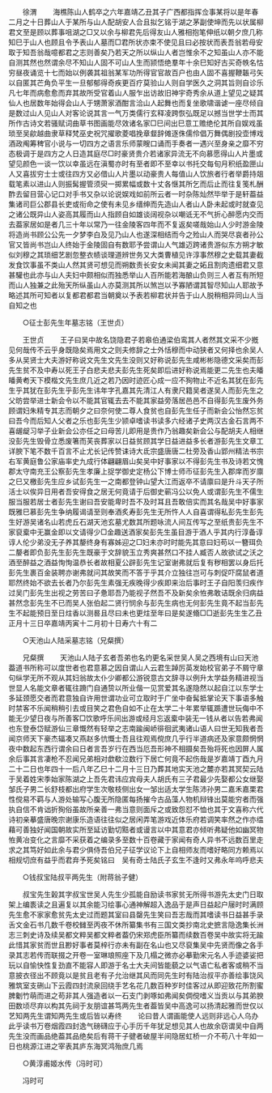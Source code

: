 <!-- { "loadSidebar": true } -->
　　徐渭 
　　海樵陈山人鹤卒之六年嘉靖乙丑其子广西都指挥佥事某将以是年春二月之十日葬山人于某所与山人配胡安人合且拟乞铭于湖之茅副使坤而先以状属柳君文至是顾以葬事咀湖之□又以余与柳君先后得友山人雅相抱笔伸纸以朝夕庶几称知巳于山人也顾且令予表山人墓而□君所状亦束不使见且曰必按状而表吾翁若母安取于知吾翁哉噫都君之志则善矣乃若天之所以纵山人者岂惟余不之知虽山人亦不能自测其然也然谓余尽不知山人固不可山人生而颕悟绝羣年十余巳知好古买奇帙名怙穷昼夜诵览十七而始以例袭其祖翁某军功所得官官故百户也由人固不喜握鞭韔弓矢以自匿其芒角负平生一旦郁郁得奇疾更百疗莫验山人则自学医久之洞其旨则自诊乐凡七年而病愈愈而弃其故所受官着山人服乍出访故旧神宇奇秀余从道上望见之疑其仙人也居数年始得会山人于甥萧家酒酣言洽山人起舞也而复坐歌啸谐谑一座尽倾自是数过山人见山人对客论说其言一气万类儒行玄释凌跨恢弘既足以撼当世学士而其所作古诗文若骚赋词曲草书图画能尽效诸名家□巳间出巳意工赡绝伦其所自娱戏虽琐至吴歈越曲隶草释梵巫史祝咒擢歌菱唱挽章韰辞傩逐侏儒伶倡万舞偶剧投壶博戏酒政阄筹稗官小说与一切四方之语言乐师蒙瞍口诵而手奏者一遇兴至身亲之靡不穷态极调于是四方之人日造其庭尽□时豪贤贵介若诸家异流无不向慕愿得山人片墨或望见颜色一谈一饮以幸虽远在滇蜀亦时有至者即不至幸以书托交每旬月积纸盈匣山人又喜拔穷士士或往四方又必借山人片墨以动豪贵人每值山人饮旅者行者举爵持爼载笔素以进山人则振髯握管须臾一掷累幅或数十丈各惬其所乞而后止而往复笺札酬酢去留目营心记口对手书又杂以论说娱戏如前所云者一时杂陈灿然毕举于是轩葢益集诸司巨公郡县长吏或衔命之使有未见乡缙绅而先造山人者山人卧未起或时就查见之诸公既异山人姿高其履而山人指顾自如雄谈阔视杂以嘲诋无不气折心醉愿内交而去葢家居如是者几三十年以常乃一往金陵客四年而不复返矣嗟哉始山人少时游金陵将造尚书顾公公先一夕梦李白及见乃山人也遂深相结而今之殓山人而哭尽哀者孙公官又皆尚书岂山人终始于金陵固自有数耶予尝谓山人气雄迈跨诸贵游似东方朔才敏似刘穆之其琐细艺剧忽整衣帻谈理道辨世务又大类曹植见许淳事然穆之史载其妻截发食饮事虽不类山人然其贤可想见而朔数责长安女未闻其妻之妬且割肉遗细君又意甚驩也此亦与山人夫妇中颇相似而独悉举山人百所能若海酿山负则三人者互有所短而山人独兼之此殆天所纵虽山人亦莫测其所以煞岂以予寡陋谓其智尽知山人耶故予略述其所可知者以复都君都君当朝奠以予表若柳君状并告于山人脱稍相异同山人当自知之也 

　　○征士彭先生年墓志铭（王世贞） 

　　王世贞 
　　王子曰吴中故名饶隐君子若皋伯通梁伯鸾其人者然其文采不少摡见何哉传不云乎身既隐矣焉用文之则夫修辞之士外恬穆而中动狭者又何择也余吴人多从吴贤士大夫游好称说文先生文先生没则又好称说彭先生咸彬彬隐德文采矣而彭先生贫不及中寿以死王子白悲夫悲夫彭先生死矣即后进好称说焉能更二先生也夫皤皤黄耇天下模楷文先生庶几近之若乃因时迹匠心成一应不狥物止不近名其犹在彭先生乎其犹在彭先生乎彭先生讳年字孔嘉其先清江人有隶尺籍吴者遂吴人而彭先生之父昉尝举进士新会令以不能其官辄去去不能其家益旁落居邑邑不自得彭先生废外务顾谓妇朱精专其志而朝夕之曰奈何使二尊人食贫也自彭先生任子而新会公怡然忘贫曰吾今而后知人父者之乐也彭先生少颕卓嗜读书读多六经诸子史两汉古金石言两不喜龌龊习举子业新会公亦任之曰母苦儿即用是贵作乃翁趣矣新会公与配胡夫人相继没彭先生毁骨立悉废箸而芙丧葬家以日益贫顾其学日益进益多长者游彭先生文章工详腴下笔不数千百言不止尤长记传赞诔诗大氐宗盛唐唐二杜旁及香山郢州精法书宗右军黄庭鲁公家庙率史九成行体翩翩眉山矣吴中好事家以不得彭先生书及诗若文愧郡太守南充王公察彭先生孝廉上捉学御史定杨公下博士师币征彭先生入郡庠而岁廪之巳又檄彭先生应乡试彭先生一之南都登钟山望大江而返卒不请廪曰是升斗天子所活士以俟异日用者吾安得食之居无何竟请于后御史蕲冯公以免人或谓彭先生不儒生服当服若居士者彭先生谢曰吾安能卑时吾不及时耳且吾敢倍实而其名哉吴中好事家既雅巳慕彭先生争纳履谒请至则奉酒炙寿彭先生无所忤人人自喜谓得私彭先生彭先生好游吴诸名山若虎丘石湖天池玄墓尤数其所题咏流人间互传写之至纸贵彭先生不家裒槖中无赢金即以文请得少□金趣送酒家矣彭先生虽目游于酒人乎其内行淳备谆谆人伦少弟没无子养其嫠终身有寡姊迎之□妇未亦时时能先其意曰妇苟以一簪珥负二嫠者即负彭先生彭先生既豪于文辞貌玉立秀爽甚然口不挂人臧否人故欲试之沃之酒至醉益之酒益恂恂温恭长者故相夏公辟彭先生记室谢弗就后复有秽相罢以身后托彭先生裹百金装聘亦谢弗就问其故笑而不答于乎其介立独往岂可与刺促吓腐鼠者道耶然终始不欲去长者乃尔彭先生素强无疾晚得少疾即来治后事时王子自阳羡归疾作过吴门彭先生出视之劳苦曰子惫耶吾乃能视子然吾不及新矣余恠弗敢诘既余归病益甚然念彭先生不已而吴人张伯起二贤行悯余与彭先生病也无何彭先生竟不起当彭先生不起能预日至日炷香以测晷且尽曰未也更炷至年曰是矣遂翛□□逝彭先生生乙丑正月十三日卒嘉靖丙寅十二月初十日寿六十有二 

　　○天池山人陆采墓志铭（兄粲撰） 

　　兄粲撰 
　　天池山人陆子玄者吾弟也名灼更名采世吴人吴之西境有山曰天池葢道书所称可以度世者也君意慕之因自谓山人云君生踔厉英发始校官弟子不屑守章句纵学无所不观从其妇翁故太仆少卿都公游锐意古文辞寻以例升太学益务精进视当世显人名能文章者辄往蹐门自通贽以所业偕一见赏爱其名遂隐然以起自江以东学士多延颈愿交者而君意独自许用世谓功业可立取时于广坐中奋髯抵掌论天下事语多触时禁客不乐闻稍稍引去或目笑之君色自如不止在太学二十年累举辄踬遭世玩侮中不能无少望日夜与所善客□饮歌呼乐间出游或经月忘返槖中装无一钱从者以告若弗闻也东登泰岱赋游仙三章慨然有轻举之志南踰闽峤徘徊武夷诸山语人曰世无知我者吾闻京师天下豪杰辐凑又燕赵多忼慨士吾且往观焉傥庶几乎行半道病还及家意颇惘惘夜中数起东西行谓余曰日者言吾岁行在西当厄吾形神不相摄矣吾殆将死也因屏人属余后事其言凄枪不忍闻兄弟相对歔欷泣数行下居亡何竟不起伤哉是岁嘉靖丁酉九月二十二日也年四十一后八年乙巳十二月十三日乃葬其地实天池之麓亦若其冥契云陆于吴着姓宋季始家陈湖之上吾先君讳应宾母夫人胡氏有三子君最少先娶都公女继娶邹氏子男二长舒枝都出府学生次敬枝侧出女一邹出适太学生陈沛孙男二嘉禾嘉栗君性傥易不羁与人游处输写心腹无所隐匿每扬摧今古品藻人物机辩锋出莫能穷者而强执自信不肯诎折狥俗虽故所亲善一弗当意则面斥之或致怨怼不恤也其于文喜称六代诗初亲摹盛唐晚宗谢康乐造语往往似之居闲弄笔游戏近体乐府若调笑率然之作亦缊藉可善独好闻国朝故实所至延访勤切黠者或谩言以中其意君亦倾听弗疑他如幽冥物恠黄冶变化之言靡不采获着之编录多至数十百卷藏于家闻有奇人异书不远数百里走求之其笃好如此余与君少俱侍吾伯兄子征学议论下上自相师友而嗜好略同方赖焉以相规切庶有益乎而君弃予死矣铭曰　吴有奇士陆氏子玄生不逢时又弗永年呜呼悲夫 

　　○钱叔宝陆叔平两先生（附蒋翁子健） 

　　叔宝先生榖其字叔宝世吴人先生少孤能自励读书家贫无所得书游先太史门日取架上编袠读之且遍复以其余能习绘事心通神解超入逸品于是声日益起户屦时时满顾先生愈不家家愈贫先太史过而题其室曰县罄先生笑曰吾志哉而其嗜读书日益甚手录舌文金石书几数千卷校雠至丙夜不休所纂集书有三国文类抄南北史摭言隐逸集长洲志三刺史诗及续吴都文粹吴都文粹者葢仍宋郑虎臣所纂而续数百卷吴中故实将无踰此惜其家贫而世且尠好事者莫梓行亦未有副在名山也又尽裒集吴中先贤而像之各手录其志若传而联掇之开卷一室琳琅照座下及几榻之微亦必摹勤宋元名人手迹婆娑把玩以自愉快性复劲直不能容人即游于名士大夫间皆能藐之以气语亡私者客或稍不当意披衣径出不顾竟以是贫且老有子允治继其风而同先生时有陆治叔平亦善绘事饶风雅筑室支硎山下云霞四封流泉回绕手艺名花几数百种岁时佳客过从即迎致花所割蜜脾劖竹萌而进之苟非其人强造者以一石支门剥啄如弗闻矣倜傥嗜义当贡以与其弟腴田数顷尽弃以构其先祠于友朋谊甚笃两先生者葢皆吴中高逸可以扬清起雅而世仅以艺知两先生谓知两先生或后皆以寿终 
　　论曰昔人谓画能使人远则非远心人乌办此乎读书万卷烟霞四封逸气磅礴应于心手历千年犹足想见其人也故余窃谓吴中自两先生没而画品绝葢其品绝矣后有蒋干子徤者破屋半间隐居虹桥一介不苟八十年如一日也桃源江进之宰表其庐东海冥鸿殆庶几焉 

　　○黄淳甫姬水传（冯时可） 

　　冯时可 
